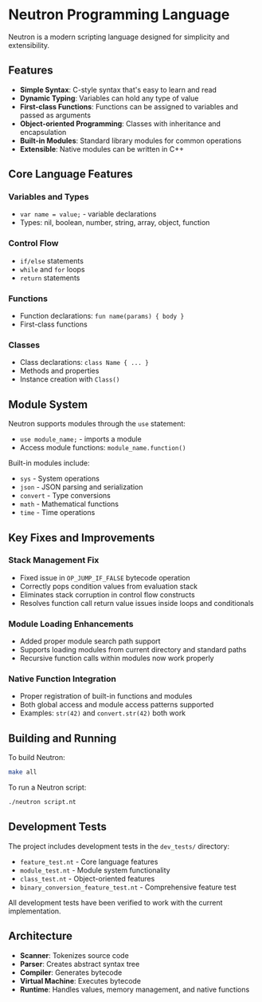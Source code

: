 # Neutron Programming Language

Neutron is a modern scripting language designed for simplicity and extensibility.

## Features

- **Simple Syntax**: C-style syntax that's easy to learn and read
- **Dynamic Typing**: Variables can hold any type of value
- **First-class Functions**: Functions can be assigned to variables and passed as arguments
- **Object-oriented Programming**: Classes with inheritance and encapsulation
- **Built-in Modules**: Standard library modules for common operations
- **Extensible**: Native modules can be written in C++

## Core Language Features

### Variables and Types
- `var name = value;` - variable declarations
- Types: nil, boolean, number, string, array, object, function

### Control Flow
- `if/else` statements
- `while` and `for` loops
- `return` statements

### Functions
- Function declarations: `fun name(params) { body }`
- First-class functions

### Classes
- Class declarations: `class Name { ... }`
- Methods and properties
- Instance creation with `Class()`

## Module System

Neutron supports modules through the `use` statement:
- `use module_name;` - imports a module
- Access module functions: `module_name.function()`

Built-in modules include:
- `sys` - System operations
- `json` - JSON parsing and serialization  
- `convert` - Type conversions
- `math` - Mathematical functions
- `time` - Time operations

## Key Fixes and Improvements

### Stack Management Fix
- Fixed issue in `OP_JUMP_IF_FALSE` bytecode operation
- Correctly pops condition values from evaluation stack
- Eliminates stack corruption in control flow constructs
- Resolves function call return value issues inside loops and conditionals

### Module Loading Enhancements
- Added proper module search path support
- Supports loading modules from current directory and standard paths
- Recursive function calls within modules now work properly

### Native Function Integration
- Proper registration of built-in functions and modules
- Both global access and module access patterns supported
- Examples: `str(42)` and `convert.str(42)` both work

## Building and Running

To build Neutron:
```bash
make all
```

To run a Neutron script:
```bash
./neutron script.nt
```

## Development Tests

The project includes development tests in the `dev_tests/` directory:
- `feature_test.nt` - Core language features
- `module_test.nt` - Module system functionality
- `class_test.nt` - Object-oriented features
- `binary_conversion_feature_test.nt` - Comprehensive feature test

All development tests have been verified to work with the current implementation.

## Architecture

- **Scanner**: Tokenizes source code
- **Parser**: Creates abstract syntax tree
- **Compiler**: Generates bytecode
- **Virtual Machine**: Executes bytecode
- **Runtime**: Handles values, memory management, and native functions